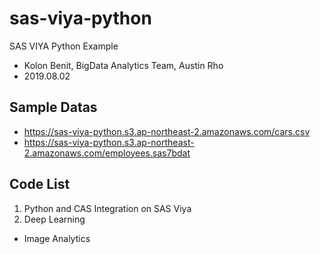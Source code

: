 
# sas-viya-python
SAS VIYA Python Example
- Kolon Benit, BigData Analytics Team, Austin Rho
- 2019.08.02 

## Sample Datas
- https://sas-viya-python.s3.ap-northeast-2.amazonaws.com/cars.csv
- https://sas-viya-python.s3.ap-northeast-2.amazonaws.com/employees.sas7bdat

## Code List
1. Python and CAS Integration on SAS Viya
2. Deep Learning
- Image Analytics
